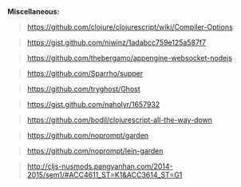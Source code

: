 **Miscellaneous:**

> https://github.com/clojure/clojurescript/wiki/Compiler-Options

> https://gist.github.com/niwinz/1adabcc759e125a587f7

> https://github.com/thebergamo/appengine-websocket-nodejs

> https://github.com/Sparrho/supper

> https://github.com/tryghost/Ghost

> https://gist.github.com/naholyr/1657932

> https://github.com/bodil/clojurescript-all-the-way-down

> https://github.com/noprompt/garden

> https://github.com/noprompt/lein-garden

> http://cljs-nusmods.pangyanhan.com/2014-2015/sem1/#ACC4611_ST=K1&ACC3614_ST=G1






